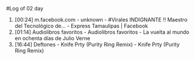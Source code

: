 #Log of 02 day

1. [00:24] m.facebook.com - unknown - #Virales INDIGNANTE ‼ Maestro del Tecnológico de... - Express Tamaulipas | Facebook
1. [01:14] Audiolibros favoritos - Audiolibros favoritos - La vuelta al mundo en ochenta días de Julio Verne
1. [16:44] Deftones - Knife Prty (Purity Ring Remix) - Knife Prty (Purity Ring Remix)
